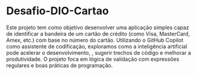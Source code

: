 # Desafio-DIO-Cartao
Este projeto tem como objetivo desenvolver uma aplicação simples capaz de identificar a bandeira de um cartão de crédito (como Visa, MasterCard, Amex, etc.) com base no número do cartão. Utilizando o GitHub Copilot como assistente de codificação, exploramos como a inteligência artificial pode acelerar o desenvolvimento, , sugerir trechos de código e melhorar a produtividade. O projeto foca em lógica de validação com expressões regulares e boas práticas de programação.
